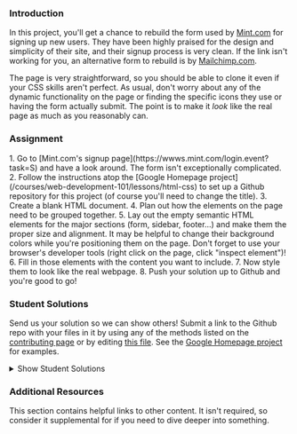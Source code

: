 ### Introduction
In this project, you'll get a chance to rebuild the form used by [Mint.com](http://www.mint.com) for signing up new users.  They have been highly praised for the design and simplicity of their site, and their signup process is very clean.  If the link isn't working for you, an alternative form to rebuild is by [Mailchimp.com](https://login.mailchimp.com/signup/).

The page is very straightforward, so you should be able to clone it even if your CSS skills aren't perfect.  As usual, don't worry about any of the dynamic functionality on the page or finding the specific icons they use or having the form actually submit.  The point is to make it *look* like the real page as much as you reasonably can.

### Assignment
<div class="lesson-content__panel" markdown="1">
1. Go to [Mint.com's signup page](https://wwws.mint.com/login.event?task=S) and have a look around.  The form isn't exceptionally complicated.
2. Follow the instructions atop the [Google Homepage project](/courses/web-development-101/lessons/html-css) to set up a Github repository for this project (of course you'll need to change the title).
3. Create a blank HTML document.
4. Plan out how the elements on the page need to be grouped together.
5. Lay out the empty semantic HTML elements for the major sections (form, sidebar, footer...) and make them the proper size and alignment.  It may be helpful to change their background colors while you're positioning them on the page.  Don't forget to use your browser's developer tools (right click on the page, click "inspect element")!
6. Fill in those elements with the content you want to include.
7. Now style them to look like the real webpage.
8. Push your solution up to Github and you're good to go!
</div>

### Student Solutions
Send us your solution so we can show others! Submit a link to the Github repo with your files in it by using any of the methods listed on the [contributing page](http://github.com/TheOdinProject/curriculum/blob/master/contributing.md) or by editing [this file](https://github.com/TheOdinProject/curriculum/edit/master/html_css/project_html_forms.md).  See the [Google Homepage project](/courses/web-development-101/lessons/html-css) for examples.

<details markdown="block">
  <summary> Show Student Solutions </summary>

* Add your solution below this line!
* [kaliberpoziomka's solution](https://github.com/kaliberpoziomka/HTMLforms/) - [View in Browser](https://kaliberpoziomka.github.io/HTMLforms/)
* [Alexander Nitiola's solution](https://github.com/TheCre8tor/mint_signup_form) - [View in Browser](https://thecre8tor.github.io/mint_signup_form/)
* [skele-666's solution](https://github.com/skele-666/mint.com-signup-form) - [View in Browser](https://skele-666.github.io/mint.com-signup-form/)
* [Mikael's solution](https://github.com/Mikearaya/signup-form) - [View in Browser](https://mikearaya.github.io/signup-form)
* [Julio's solution](https://github.com/julio22b/html-form) - [View in Browser](https://julio22b.github.io/html-form/)
* [James's Solution](https://github.com/ericksen-github/mint_login_clone) - [View in Browser](https://ericksen-github.github.io/mint_login_clone/)
* [Andrija Jelenkovic's Solution](https://github.com/Amdrija/htmlForm) - [View in Browser](https://amdrija.github.io/htmlForm/)
* [Johongir's Solution](https://github.com/Johongirr/mint-signup-page) - [View in Browser](https://johongirr.github.io/mint-signup-page/)
* [ikraamg+imahnama Solution](https://github.com/ikraamg/Mint-SignUp-Replica) - [View in Browser](https://ikraamg.github.io/Mint-SignUp-Replica/)
* [Joshysmart's Solution](https://github.com/joshysmart/mint-signup-form) - [View in Browser](https://joshysmart.github.io/mint-signup-form/)
* [Rarysson's Solution](https://github.com/rarysson/sign-up-form) - [View in Browser](https://rarysson.github.io/sign-up-form/)
* [Igorashs's Solution](https://github.com/igorashs/html-forms) - [View in Browser](https://igorashs.github.io/html-forms/)
* [MikkRou's Solution](https://github.com/MikkRou/html-form) - [View in Browser](https://mikkrou.github.io/html-form/)
* [TheGudu's Solution](https://github.com/TheGudu/MintSignUpPage)
* [Ludivine Poussier's Solution](https://github.com/ludivinepoussier/sign-up-page) - [View in Browser](https://ludivinepoussier.github.io/sign-up-page/)
* [Carlos and Ivancito's Solution](https://github.com/fivan18/forms-html-css) - [View in Browser](https://fivan18.github.io/forms-html-css/)
* [Adeyemi's Solution](https://hadeymike10.github.io/My-Appliction/) - [View in Browser](https://hadeymike10.github.io/My-Appliction/)
* [Lebogang's Solution](https://github.com/lebogangolifant/mint_signup_form) - [View in Browser](https://lebogangolifant.github.io/mint_signup_form/)
* [Ashish's Solution](https://github.com/CodersGas/Simple-login-page) - [View in Browser](https://codersgas.github.io/Simple-login-page/home-page.html)
* [Zayeer's Solution](https://github.com/Zayeer/html_forms_project) - [View in Browser](https://zayeer.github.io/html_forms_project/)
* [Raiko's Solution](https://github.com/Cypher0/project-html-forms) - [View in Browser](https://cypher0.github.io/project-html-forms/)
* [David Auza's and Eduardo Reis's Solution](https://github.com/eduardoreisalvarenga/HTML-Forms.github.io) - [View in Browser](https://eduardoreisalvarenga.github.io/HTML-Forms.github.io/)
* [Braxton Lemmon's Solution](https://github.com/braxtonlemmon/mint-clone) - [View in Browser](https://braxtonlemmon.github.io/mint-clone/)
* [Katarzyna Kaswen-Wilk's Solution](https://github.com/kikupiku/mint-form-clone) - [View in Browser](https://kikupiku.github.io/mint-form-clone/)
* [Leticia's Solution](https://github.com/gradiva/odin-fullstack-javascript/tree/master/03-HTML_and_CSS/02-Displaying_And_Inputting_Data/html-forms) - [View in Browser](https://gradiva.github.io/mint-form-clone/)
* [Gabriel's Solution](https://github.com/gabytzubaws/mint-signup-page) - [View in Browser](https://gabytzubaws.github.io/mint-signup-page/)
* [Muhammad Ahmad's Solution](https://github.com/thisisMAhmad/mint-signup-page) - [View in Browser](https://thisismahmad.github.io/mint-signup-page/)
* [Kevin Vuong's Solution](https://github.com/fffear/html-forms) - [View in Browser](https://fffear.github.io/html-forms/)
* [Vedat's Solution](https://github.com/mvedataydin/signup-form) - [View in Browser](https://mvedataydin.github.io/signup-form/)
* [Solodov's Solution](https://github.com/solodov-dev/top-forms) - [View in Browser](https://solodov-dev.github.io/top-forms/)
* [David Tan's Solution](https://github.com/davecmd/mint-login-replica/) - [View in Browser](https://davecmd.github.io/mint-login-replica/)
* [Lucila Pastore's Solution](https://github.com/lucilapastore/HTML-Forms) - [View in Browser](https://lucilapastore.github.io/HTML-Forms/)
* [Jitendra Rathore's Solution](https://github.com/jitendrrathore/html-form) - [View in Browser](https://jitendrrathore.github.io/html-form/)
* [Sampajanno's Solution](https://github.com/Sampajanno/building-forms) - [View in Browser](https://sampajanno.github.io/building-forms/)
* [Carmine's Solution](https://github.com/cgrossi/odin-project-form) - [View in Browser](https://cgrossi.github.io/odin-project-form/)
* [Ben Poore's Solution](https://github.com/bpoore0614/intuit-copy) - [View in Browser](https://bpoore0614.github.io/intuit-copy/index.html)
* [bcikota's Solution](https://github.com/bcikota/Mint.com) - [View in Browser](https://bcikota.github.io/Mint.com/)
* [Bola Buari's Solution](https://github.com/bolah2009/mint-clone) - [View in Browser](https://bolah2009.github.io/mint-clone)
* [Ohlie's Solution](https://github.com/lco1220/mint_signup_page) - [View in Browser](https://lco1220.github.io/mint_signup_page/)
* [Jason McKee's Solution](https://github.com/jttmckee/mint-signup) - [View in Browser](https://jttmckee.github.io/mint-signup/)
* [Ricala's Solution](https://github.com/Ricala/mint-signup) - [View in Browser](https://ricala.github.io/mint-signup/)
* [N00bG1rl's Solution](https://github.com/N00bG1rl/form) - [View in Browser](https://n00bg1rl.github.io/form/)
* [ARaut9's Solution](https://github.com/ARaut9/mint_sign_up_page) - [View in Browser](https://araut9.github.io/mint_sign_up_page/)
* [Bojo's Solution](https://github.com/BojoZahariev/MintSignUp) - [View in Browser](https://bojozahariev.github.io/MintSignUp/)
* [balowulf's Solution](https://github.com/balowulf/mint_signup) - [View in Browser](https://balowulf.github.io/mint_signup/)
* [Helari's Solution](https://github.com/helaris/mint-project/) - [View in Browser](https://helaris.github.io/mint-project/)
* [Bojana Karakacev's Solution](https://github.com/bojana12/project-html-forms) - [View in Browser](https://bojana12.github.io/project-html-forms/)
* [rvalentin1010's Solution](https://github.com/rvalentin1010/mint-signup) - [View in Browser](https://rvalentin1010.github.io/mint-signup/)
* [Qin's Solution](https://github.com/hyathynth/mint) - [View in Browser](https://hyathynth.github.io/mint/)
* [OthmanAmoudi's Solution](https://gist.github.com/OthmanAmoudi/f0a74e90f310c9295561671bc2f372c7) - [Fancy Form View in Browser](https://codepen.io/theweeknd/pen/JBMrJv)
* [Chris MacSwan's Solution](https://github.com/cmacswan07/login-form/blob/master/index.html) - [View in Browser](https://cmacswan07.github.io/login-form/)
* [Javier Machin's Solution](https://github.com/Javier-Machin/Intuit_form) - [View in Browser](https://javier-machin.github.io/Intuit_form/)
* [Reece Pritchard's Solution](https://github.com/rapritchard/HTML-FORMS) - [View in Browser](https://rapritchard.github.io/HTML-FORMS/)
* [Yakherder's Solution](https://github.com/yakherder614/Mint) - [View in Browser]( https://yakherder614.github.io/Mint/)
* [Johan Morin's Solutin](https://github.com/MorrisMalone/html-form) - [View in Browser](https://morrismalone.github.io/html-form/)
* [Ayoub's Solution ](https://github.com/Skobraf/Mint-sign-up-page) - [View in Browser](https://skobraf.github.io/Mint-sign-up-page/)
* [Jesus' Solution](https://github.com/jsgilberto/Mint-Signup-Page/) - [View in Browser](https://jsgilberto.github.io/Mint-Signup-Page/)
* [SarfrazAnjum's Solution](https://github.com/SarfrazAnjum/TOP_HTML-Forms) - [View in Browser]( https://sarfrazanjum.github.io/TOP_HTML-Forms/)
* [Henry Kirya's Solution](https://github.com/harrika/intuit) - [View in Browser](https://harrika.github.io/intuit/)
* [Nate Dimock's Solution](https://github.com/Flakari/html-form-project) - [View in Browser](https://flakari.github.io/html-form-project/)
* [walnutdust's Solution](https://github.com/walnutdust/mock-intuit) - [View in Browser](https://walnutdust.github.io/mock-intuit/)
* [theghall's Solution](https://github.com/theghall/odin-mint) - [Live](https://theghall.github.io/odin-mint/)
* [Jeremy-D's Solution](https://github.com/Jeremy-D/Mint-form) - [Live](https://jeremy-d.github.io/Mint-form/)
* [Jmooree30's Solution](https://github.com/jmooree30/mint-signup-clone) - [Live](https://jmooree30.github.io/mint-signup-clone/)
* [Jonathan Yiv's Solution](https://github.com/JonathanYiv/mint-signup-page) - [Live](https://jonathanyiv.github.io/mint-signup-page/)
* [holdercp's solution](https://github.com/holdercp/spare-mint) - [Live](https://holdercp.github.io/spare-mint/)
* [Justine's Solution](https://github.com/Hannibalony/Hannibalony.github.io/tree/master/mint-form) - [View in Browser](https://hannibalony.github.io/mint-form/)
* [yilmazgunalp's Solution](https://github.com/yilmazgunalp/html_form) - [View in Browser](https://yilmazgunalp.github.io/html_form/)
* [Bottlecap's Solution](https://github.com/Bottlecaps4/mint.com) - [View in Browser](https://bottlecaps4.github.io/mint.com/)
* [Devon's Solution](https://github.com/defitjo/HTML-Forms) - [View in Browser](https://defitjo.github.io/HTML-Forms/)
* [Jeff's Solution](https://github.com/jmbothe/mint-homepage) - [View in Browser](https://jmbothe.github.io/mint-homepage/)
* [James' Solution](https://github.com/CurmudJim/google-homepage) - [View in Browser](https://curmudjim.github.io/google-homepage/)
* [Andrew's Solution](https://github.com/andrewr224/html_forms) - [View in Browser](https://andrewr224.github.io/html_forms/)
* [Austin's Solution](https://github.com/CouchofTomato/mint-signin)
* [Jordan Ellis-Lynch's Solution](https://github.com/jordy-el/google_homepage) - [View in Browser](https://jordy-el.github.io/google_homepage/)
* [Javal's Solution](https://github.com/javalnanda/theOP-mint_signup_page/) - [View in Browser](https://javalnanda.github.io/theOP-mint_signup_page/)
* [Rhys B's Solution](https://github.com/105ron/mint-form) - [View in Browser](https://105ron.github.io/mint-form/)
* [Paweł R's Solution](https://github.com/PawelRokosz/Mint-form) - [View in Browser](https://htmlpreview.github.io/?https://github.com/PawelRokosz/Mint-form/blob/master/index.html)
* [Jason Ellis's Solution](https://github.com/jason-ellis/mint-signup) - [View in Browser](http://htmlpreview.github.io/?https://github.com/jason-ellis/mint-signup/blob/master/index.html)
* [Mram1000's Solution](https://github.com/mram1000/mint-signup) - [View in Browser](http://htmlpreview.github.io/?https://github.com/mram1000/mint-signup/blob/master/index-mint.html)
* [Donald's Solution](https://github.com/donaldali/odin-html-css/tree/master/html_forms) - [View in Browser](http://htmlpreview.github.io/?https://github.com/donaldali/odin-html-css/blob/master/html_forms/index.html)
* [Vincent's Solution](https://github.com/wingyu/mint_form_replica) - [View in Browser](http://htmlpreview.github.io/?https://github.com/wingyu/mint_form_replica/blob/master/index.html)
* [AlvSovereign's Solution](https://github.com/AlvSovereign/My-Web-Projects/tree/master/The%20Odin%20Project/Mint.com%20form) - [View in Browser](http://htmlpreview.github.io/?https://github.com/AlvSovereign/My-Web-Projects/blob/master/The%20Odin%20Project/Mint.com%20form/index.html)
* [chasmani's Solution](https://github.com/chasmani/front-end-dojo/tree/master/website-clones/mint.com-signup-form) - [View in Browser](http://htmlpreview.github.io/?https://github.com/chasmani/front-end-dojo/blob/master/website-clones/mint.com-signup-form/index.html)
* [Ryan Jordan's Solution](https://github.com/krjordan/odin-project/tree/master/HTML-forms) - [View in Browser](http://htmlpreview.github.io/?https://github.com/krjordan/odin-project/tree/master/HTML-forms/index.html)
* [Artur Janik's Solution](https://github.com/ArturJanik/ProjectMINT) - [View in Browser](http://htmlpreview.github.io/?https://github.com/ArturJanik/ProjectMINT/blob/master/index2.html)
* [Hailey's Solution](https://github.com/hmfoster/mint_sign_up.git) - [View in Browser](http://htmlpreview.github.io/?https://github.com/hmfoster/mint_sign_up/blob/master/index.html)
* [AyeSea's Solution](https://github.com/AyeSea/mint-signup) - [View in Browser](https://htmlpreview.github.io/?https://github.com/AyeSea/mint-signup/blob/master/index.html)
* [Dominik Stodolny's Solution](https://github.com/dstodolny/mint) - [View in Browser](https://htmlpreview.github.io/?https://github.com/dstodolny/mint/blob/master/index.html)
* [AtActionPark's Solution](https://github.com/AtActionPark/odin_html_forms) - [View in Browser](https://htmlpreview.github.io/?https://github.com/AtActionPark/odin_html_forms/blob/master/main.html)
* [Eleanor's Solution (with Flexbox)](https://github.com/mixophrygian/mintForm) - [View in Browser](https://htmlpreview.github.io/?https://github.com/mixophrygian/mintForm/blob/master/index.html)
* [Joseph McConnell's Solution](https://github.com/JJMcConnell/TheOdinProject/tree/master/HTML%20Forms%20practice%20(Mint%20clone)) - [View in Browser](https://htmlpreview.github.io/?https://github.com/JJMcConnell/TheOdinProject/blob/master/HTML%20Forms%20practice%20(Mint%20clone)/Mmmmmity.html)
* [Dusan Milosavljevic's Solution](https://github.com/dusanmilosavljevic1624/HTML-Forms) - [View in Browser](http://dusanmilosavljevic1624.github.io/HTML-Forms/)
* [Noman Karim's Solution](https://github.com/nomankarim/Mintsignupform) - [View in Browser](http://htmlpreview.github.io/?https://github.com/nomankarim/Mintsignupform/blob/master/index.html)
* [Patrick Mallee's Solution](https://github.com/patmallee/mintForm) - [View in Browser](http://htmlpreview.github.io/?https://github.com/patmallee/mintForm/blob/master/index.html)
* [Cameron Kelley's Solution](https://github.com/cameronjkelley/the_odin_project/tree/master/html5_css3/mint-signup) - [View in Browser](https://htmlpreview.github.io/?https://github.com/cameronjkelley/the_odin_project/blob/master/html5_css3/mint-signup/index.html)
* [Yoshua Elmaryono's solution](https://github.com/dotm/signup) - [View in Browser](http://dotm.github.io/signup/)
* [Luke Walker's solution](https://github.com/ubershibs/odin-html-css/tree/master/mint) - [View in Browser](https://htmlpreview.github.io/?https://github.com/ubershibs/odin-html-css/blob/master/mint/index.html)
* [cdouglass's Solution](https://github.com/cdouglass/odin-project-exercises/tree/master/html-css/html-forms) - [View in Browser](https://htmlpreview.github.io/?https://github.com/cdouglass/odin-project-exercises/blob/master/html-css/html-forms/signup.html)
* [Miguel Herrera's Solution](https://github.com/migueloherrera/mint-signup) - [View in Browser](http://htmlpreview.github.io/?https://github.com/migueloherrera/mint-signup/blob/master/index.html)
* [srashidi's Solution](https://github.com/srashidi/The_Odin_Project/tree/master/HTML5%20and%20CSS3/HTML_Forms) - [View in Browser](http://htmlpreview.github.io/?https://github.com/srashidi/The_Odin_Project/blob/master/HTML5%20and%20CSS3/HTML_Forms/mint_registration.html)
* [destroyergm (Stefan)'s Solution](https://github.com/destroyergm/mintform-myversion) - [View in Browser](https://htmlpreview.github.io/?https://github.com/destroyergm/mintform-myversion/blob/master/index.html)
* [J-kaizen's Solution](https://github.com/J-kaizen/TheOdinProject/tree/master/HTML_CSS/HTML_forms) - [View in Browser](http://htmlpreview.github.io/?https://github.com/J-kaizen/TheOdinProject/blob/master/HTML_CSS/HTML_forms/index.html)
* [Lani's Solution](https://github.com/laniywh/the-odin-project/tree/master/html5-css3/html-forms)- [View in Browser](https://htmlpreview.github.io/?https://github.com/laniywh/the-odin-project/blob/master/html5-css3/html-forms/index.html)
* [Earth35's Solution](https://github.com/Earth35/mint-form) - [View in Browser](https://htmlpreview.github.io/?https://github.com/Earth35/mint-form/blob/master/signup.html)
* [Guido Bakkes' Solution](https://github.com/guidobakkes/mock-ups/tree/master/mint-sign-up) - [View in Browser](https://htmlpreview.github.io/?https://github.com/guidobakkes/mock-ups/blob/master/mint-sign-up/index.html)
* [cs-rail's Solution](https://github.com/csrail/mint-mock) - [View in Browser](https://rawgit.com/csrail/mint-mock/master/sign-up.html)
* [Shala Qweghen's Solution](https://github.com/ShalaQweghen/mint_form_clone) - [View in Browser](http://htmlpreview.github.io/?https://github.com/ShalaQweghen/mint_form_clone/blob/master/mint.html)
* [David Chapman's Solution](https://github.com/davidchappy/odin_training_projects/tree/master/jq-form-validation) - [View in Browser](https://davidchappy.github.io/jq-form-validation/index.html)
* [Adonias Dantas's Solution](https://github.com/adoniasdantas/mint-signup-clone) - [View in Browser](https://adoniasdantas.github.io/mint-signup-clone/)
* [Marcus' Solution](https://github.com/nestcx/html_forms_exercise) - [View in Browser](https://htmlpreview.github.io/?https://github.com/nestcx/html_forms_exercise/blob/master/index.html)
* [Daunenok' Solution](https://github.com/daunenok/mint-form) - [View in Browser](https://daunenok.github.io/mint-form/)
* [Flint Mayers' Solution](https://github.com/FlintMayers/Project-HTML-Forms-with-Mint-) - [View in Browser](https://flintmayers.github.io/Project-HTML-Forms-with-Mint-/)
* [Axel’s Solution](https://github.com/afuh/mint-form) - [View in Browser](https://afuh.github.io/mint-form)
* [Sophia Wu's Solution](https://github.com/SophiaLWu/mint-signup-clone) - [View in Browser](https://sophialwu.github.io/mint-signup-clone/)
* [Beth Rathbone's Solution](https://github.com/bethrath/signup-form) - [View in Browser](http://htmlpreview.github.io/?https://github.com/bethrath/signup-form/blob/master/index.html)
* [Neil Cudden's Solution](https://github.com/ncud4bloc/Mint) - [View in Browser](https://ncud4bloc.github.io/Mint/)
* [Paul McGarry's Solution](https://github.com/thiswillhavetodo/mint-signup-form) - [View in Browser](https://thiswillhavetodo.github.io/mint-signup-form/)
* [DV's Solution](https://github.com/dvislearning/odin-mint-form-clone) - [View in Browser](https://htmlpreview.github.io/?https://github.com/dvislearning/odin-mint-form-clone/blob/master/signup.html)
* [Joe Westons Solution](https://github.com/joeeeeeeeeeeeee/project_html_forms) - [View in Browser](https://joeeeeeeeeeeeee.github.io/project_html_forms/)
* [Nana's Solution](https://github.com/nessuman/google-homepage) - [View in Browser](https://nessuman.github.io/google-homepage/)
* [Francisco Carlos's Solution](https://github.com/fcarlosdev/mint-signup-page) - [View in Browser](https://fcarlosdev.github.io/mint-signup-page/)
* [Mike Smith's Solution](https://github.com/MikeSS281986/Intuit-Mint-Login-Page-Clone) - [View in Browser](https://mikess281986.github.io/Intuit-Mint-Login-Page-Clone/)
* [Elena's Solution](https://github.com/elena-sam/mint-signup-clone) - [View in Browser](https://elena-sam.github.io/mint-signup-clone/)
* [Punnadittr's Solution](https://github.com/punnadittr/mint-signup) - [View in Browser](https://punnadittr.github.io/mint-signup/)
* [Khalal's Solution](https://github.com/khalalwalker/mint) - [View in Browser](https://htmlpreview.github.io/?https://github.com/khalalwalker/mint/blob/master/index.html)
* [aznafro's Solution](https://github.com/aznafro/mintlogin) - [View in Browser](https://aznafro.github.io/mintlogin/)
* [Areeba's Solution](https://github.com/AREEBAISHTIAQ/Mint-signup) - [View in Browser](https://areebaishtiaq.github.io/Mint-signup/)
* [Sam C's Solution](https://github.com/JimmyNeutron8/signup-form) - [View in Browser](https://jimmyneutron8.github.io/signup-form)
* [Taylor J's Solution](https://github.com/taylorjohannsen/mintmockup) - [View in Browser](https://taylorjohannsen.github.io/mintmockup/)
* [Anh Pati's Solution](https://github.com/AnhPati/OdinProject_css_html/tree/master/HTML_forms) - [View in Browser](http://dwj.miste.io/odinproject/html_form/)
* [Ghassan's Solution](https://github.com/GT001/TOP-Mint.com-Signup) - [View in Browser](https://gt001.github.io/TOP-Mint.com-Signup/)
* [Valentino Valenti's Solution](https://github.com/1ba1/html-form) - [View in Browser](https://1ba1.github.io/html-form/)
* [Doris's Solution](https://github.com/dsmchen/intuit-sign-up-page) - [View in Browser](https://dsmchen.github.io/intuit-sign-up-page/)
* [Antonio Marcos's Solution](https://github.com/AMarcosCastelo/intuit-signup-page) - [View in Browser](https://amarcoscastelo.github.io/intuit-signup-page/)
* [vanny96's Solution](https://github.com/vanny96/form-project/blob/master/README.md) - [View in Browser](https://vanny96.github.io/form-project/)
* [Carlos Del Real's and Gabriela Cruz's Solution](https://github.com/ViriCruz/building-forms) - [View in Browser](https://viricruz.github.io/building-forms/)
* [Alex Gioffre's Solution](https://github.com/AlexGioffre/form_html) - [View in Browser](https://alexgioffre.github.io/form_html/index.html)
* [Dolunaykiz's Solution](https://github.com/dolunaykiz/mint-mockup) - [View in Browser](http://htmlpreview.github.io/?https://github.com/dolunaykiz/mint-mockup/blob/master/index.html)
* [Halkim's Solution](https://github.com/halkim44/mint.com-signup-rebuild) - [View in Browser](http://halkim44.github.io/mint.com-signup-rebuild/)
* [Mihai Negrisan's Solution](https://github.com/mihainegrisan/mint-s-sign-in-page-replica) - [View in Browser](https://mihainegrisan.github.io/mint-s-sign-in-page-replica/index.html)
* [Aron's Solution](https://github.com/aronfischer/Mint-sign-up-page) - [View in Browser](https://aronfischer.github.io/Mint-sign-up-page/)
* [Nigel Volkmann's Solution](https://github.com/Nekolike/SignUp) - [View in Browser](https://nekolike.github.io/SignUp/)
* [Adriel Bruno's Solution](https://github.com/AdrielTrigger/TOP-intuit-clone) - [View in Browser](https://adrieltrigger.github.io/TOP-intuit-clone/)
* [Scott Bowles's Solution](https://github.com/scottBowles/mint-signup-page-clone) - [View in Browser](https://scottbowles.github.io/mint-signup-page-clone/)
* [Veskenazi's Solution](https://github.com/veskenazi/html-forms) - [View in Browser](https://veskenazi.github.io/html-forms/)
* [m-rejdych's Solution](https://github.com/m-rejdych/Form-Mint) - [View in browser](https://m-rejdych.github.io/Form-Mint/)
* [ranmaru22's solution](https://github.com/ranmaru22/the_odin_project/tree/master/forms-practice) - [View in Browser](https://ranmaru22.github.io/the_odin_project/forms-practice/)
</details>

### Additional Resources
This section contains helpful links to other content. It isn't required, so consider it supplemental for if you need to dive deeper into something.
